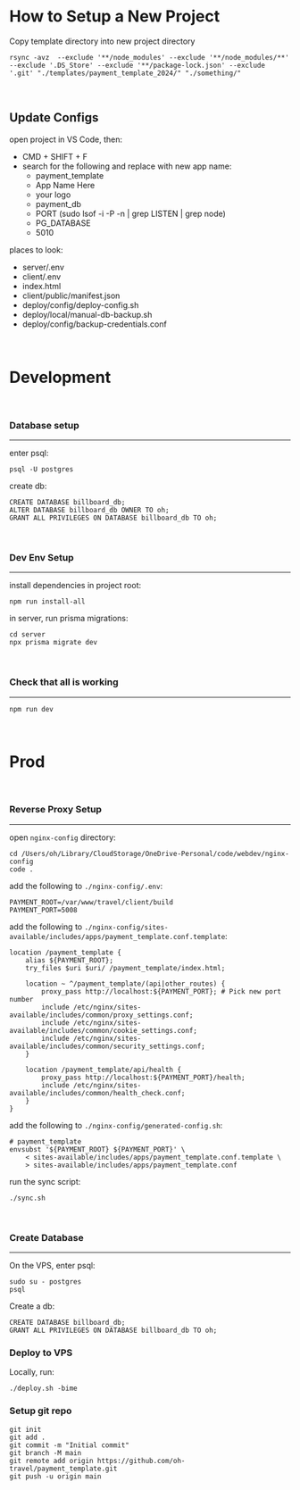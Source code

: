 # How to Setup a New Project

Copy template directory into new project directory
```
rsync -avz  --exclude '**/node_modules' --exclude '**/node_modules/**' --exclude '.DS_Store' --exclude '**/package-lock.json' --exclude '.git' "./templates/payment_template_2024/" "./something/"
```
<br>

## Update Configs
open project in VS Code, then:
- CMD + SHIFT + F
- search for the following and replace with new app name:
  - payment_template 
  - App Name Here
  - your logo
  - payment_db
  - PORT (sudo lsof -i -P -n | grep LISTEN | grep node)
  - PG_DATABASE
  - 5010

places to look:
- server/.env
- client/.env
- index.html
- client/public/manifest.json
- deploy/config/deploy-config.sh
- deploy/local/manual-db-backup.sh
- deploy/config/backup-credentials.conf



<br>

# Development 
<br>

### Database setup
---
enter psql:
```
psql -U postgres 
```

create db:
```
CREATE DATABASE billboard_db;
ALTER DATABASE billboard_db OWNER TO oh;
GRANT ALL PRIVILEGES ON DATABASE billboard_db TO oh;
```
<br>

### Dev Env Setup
---
install dependencies in project root:
```
npm run install-all
```

in server, run prisma migrations:
```
cd server
npx prisma migrate dev
```
<br>

### Check that all is working
---
```
npm run dev
```


<br>


# Prod
<br>


### Reverse Proxy Setup
---
open `nginx-config` directory:
```
cd /Users/oh/Library/CloudStorage/OneDrive-Personal/code/webdev/nginx-config
code .
```

add the following to `./nginx-config/.env`:
```
PAYMENT_ROOT=/var/www/travel/client/build
PAYMENT_PORT=5008
```

add the following to `./nginx-config/sites-available/includes/apps/payment_template.conf.template`:
```
location /payment_template {
    alias ${PAYMENT_ROOT};
    try_files $uri $uri/ /payment_template/index.html;

    location ~ ^/payment_template/(api|other_routes) {
        proxy_pass http://localhost:${PAYMENT_PORT}; # Pick new port number
        include /etc/nginx/sites-available/includes/common/proxy_settings.conf;
        include /etc/nginx/sites-available/includes/common/cookie_settings.conf;
        include /etc/nginx/sites-available/includes/common/security_settings.conf;
    }

    location /payment_template/api/health {
        proxy_pass http://localhost:${PAYMENT_PORT}/health;
        include /etc/nginx/sites-available/includes/common/health_check.conf;
    }
}
```

add the following to `./nginx-config/generated-config.sh`:
```
# payment_template
envsubst '${PAYMENT_ROOT} ${PAYMENT_PORT}' \
    < sites-available/includes/apps/payment_template.conf.template \
    > sites-available/includes/apps/payment_template.conf
```

run the sync script:
```
./sync.sh
```

<br>

### Create Database
---
On the VPS, enter psql:
```
sudo su - postgres
psql
```

Create a db:
```
CREATE DATABASE billboard_db;
GRANT ALL PRIVILEGES ON DATABASE billboard_db TO oh;
```

### Deploy to VPS
Locally, run:
```
./deploy.sh -bime
```


### Setup git repo
```
git init
git add .
git commit -m "Initial commit"
git branch -M main
git remote add origin https://github.com/oh-travel/payment_template.git
git push -u origin main
```